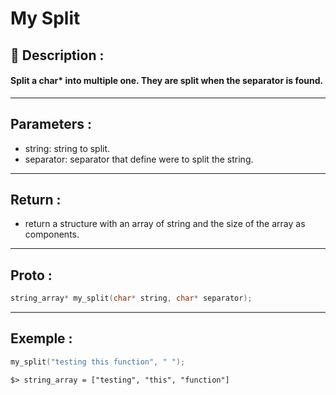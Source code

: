 # My Split

## 📝 Description :
#### Split a char* into multiple one. They are split when the separator is found.  
---
## Parameters :
- string: string to split.
- separator: separator that define were to split the string.
---
## Return :
- return a structure with an array of string and the size of the array as components.
---
## Proto :
```c
string_array* my_split(char* string, char* separator);
```
---
## Exemple : 
```c
my_split("testing this function", " ");
```

```$> string_array = ["testing", "this", "function"]```